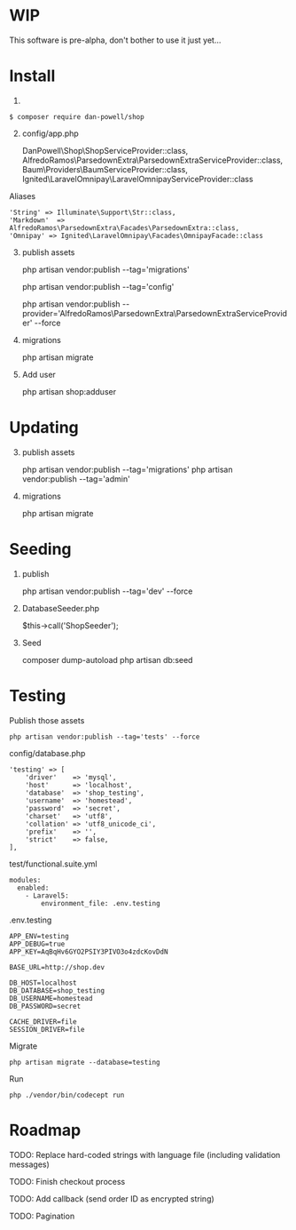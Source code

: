 
# WIP

This software is pre-alpha, don't bother to use it just yet...

# Install

1.

    $ composer require dan-powell/shop

2. config/app.php

    DanPowell\Shop\ShopServiceProvider::class,
    AlfredoRamos\ParsedownExtra\ParsedownExtraServiceProvider::class,
    Baum\Providers\BaumServiceProvider::class,
    Ignited\LaravelOmnipay\LaravelOmnipayServiceProvider::class
    
Aliases

    'String' => Illuminate\Support\Str::class,
    'Markdown'  => AlfredoRamos\ParsedownExtra\Facades\ParsedownExtra::class,
    'Omnipay' => Ignited\LaravelOmnipay\Facades\OmnipayFacade::class


3. publish assets

    php artisan vendor:publish --tag='migrations'
    
    php artisan vendor:publish --tag='config'
    
    php artisan vendor:publish --provider='AlfredoRamos\ParsedownExtra\ParsedownExtraServiceProvider' --force

4. migrations

    php artisan migrate

5. Add user

    php artisan shop:adduser <username> <password>


# Updating


3. publish assets

    php artisan vendor:publish --tag='migrations'
    php artisan vendor:publish --tag='admin'

4. migrations

    php artisan migrate


# Seeding

1. publish

    php artisan vendor:publish --tag='dev' --force

2. DatabaseSeeder.php

    $this->call('ShopSeeder');

3. Seed

    composer dump-autoload
    php artisan db:seed


# Testing

Publish those assets

    php artisan vendor:publish --tag='tests' --force


config/database.php

    'testing' => [
        'driver'    => 'mysql',
        'host'      => 'localhost',
        'database'  => 'shop_testing',
        'username'  => 'homestead',
        'password'  => 'secret',
        'charset'   => 'utf8',
        'collation' => 'utf8_unicode_ci',
        'prefix'    => '',
        'strict'    => false,
    ],
        

test/functional.suite.yml

    modules:
      enabled:
        - Laravel5:
            environment_file: .env.testing


.env.testing

    APP_ENV=testing
    APP_DEBUG=true
    APP_KEY=AqBqHv6GYO2PSIY3PIVO3o4zdcKovDdN
    
    BASE_URL=http://shop.dev
    
    DB_HOST=localhost
    DB_DATABASE=shop_testing
    DB_USERNAME=homestead
    DB_PASSWORD=secret
    
    CACHE_DRIVER=file
    SESSION_DRIVER=file

Migrate

    php artisan migrate --database=testing

Run

    php ./vendor/bin/codecept run



# Roadmap

TODO: Replace hard-coded strings with language file (including validation messages)

TODO: Finish checkout process

TODO: Add callback (send order ID as encrypted string)

TODO: Pagination

